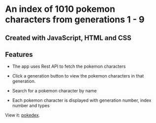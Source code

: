 # An index of 1010 pokemon characters from generations 1 - 9

## Created with JavaScript, HTML and CSS

## Features

- The app uses Rest API to fetch the pokemon characters

- Click a generation button to view the pokemon characters in that generation.

- Search for a pokemon character by name

- Each pokemon character is displayed with generation number, index number and types

View it: [pokedex](https://aces563.github.io/pokedex/).

